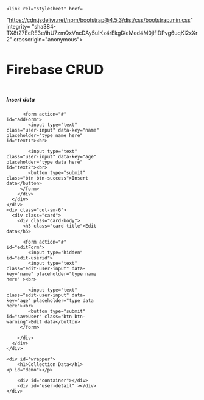 <!DOCTYPE html>
<html lang="en">

<head>
	<meta charset="UTF-8">
	<title>HTML Firebase CRUD</title>
	<script src=
"https://ajax.googleapis.com/ajax/libs/jquery/3.5.1/jquery.min.js">
	</script>

	<link rel="stylesheet" href=
"https://cdn.jsdelivr.net/npm/bootstrap@4.5.3/dist/css/bootstrap.min.css"
		integrity=
"sha384-TX8t27EcRE3e/ihU7zmQxVncDAy5uIKz4rEkgIXeMed4M0jlfIDPvg6uqKI2xXr2"
		crossorigin="anonymous">
</head>
<style>
h1{
  font-size: 35px;
}
li{
  font-size: 20px;
  font-weight: bold;
  margin-bottom: 8px;
  cursor: pointer;
  list-style: none;
  color: rgb(0, 0, 0);
  counter-increment: number;
}
li:before{
  content: counter(number) ". ";
}
p:last-child{
  color: #a00;
}
#user-detail{
  background: #eee;
  color: #555;
  font-weight: bold;
  display: inline-block;
  padding: 5px 155px 0 10px;
  font-size: 15px;
  margin-top: 25px;
}
li button{
  margin: 0px 10px;
}

#addForm,#editForm{
  margin-bottom: 20px;
}
input{
  margin: 5px 0px;
  padding: 8px;
}
</style>

<body>

<div class="jumbotron text-center">
  <h1>Firebase CRUD</h1>

</div>


<div class="container" style="margin-top: 50px;
	width: 50%; height:auto;">
<div class="row">
	<div class="col-sm-6">
	  <div class="card">
		<div class="card-body">
		  <h5 class="card-title">Insert data</h5>

		
		  <form action="#" id="addForm">
			<input type="text" class="user-input" data-key="name" placeholder="type name here" id="text1"><br>

			<input type="text" class="user-input" data-key="age" placeholder="type data here" id="text2"><br>
			<button type="submit" class="btn btn-success">Insert data</button>
		 </form>
		</div>
	  </div>
	</div>
	<div class="col-sm-6">
	  <div class="card">
		<div class="card-body">
		  <h5 class="card-title">Edit data</h5>
		 
		  <form action="#" id="editForm">
			<input type="hidden" id="edit-userid">
			<input type="text" class="edit-user-input" data-key="name" placeholder="type name here" ><br>

			<input type="text" class="edit-user-input" data-key="age" placeholder="type data here"><br>
			<button type="submit" id="saveUser" class="btn btn-warning">Edit data</button>
		 </form>
	 
		</div>
	  </div>
	</div>
  </div>
  


	
	<div id="wrapper">
		<h1>Collection Data</h1>
    <p id="demo"></p>

		<div id="container"></div>
		<div id="user-detail" ></div>
	</div>  
</div>  
</div>

  

<script src=
"https://www.gstatic.com/firebasejs/3.7.4/firebase.js">
	</script>
	
<script>



		 // Your web app's Firebase configuration
		 var firebaseConfig = {
		  apiKey: "AIzaSyDIPVDNnd7311xX2v-zuh6B4OzmAjHwinw",
  authDomain: "dottextdb.firebaseapp.com",
  databaseURL: "https://dottextdb-default-rtdb.firebaseio.com",
  projectId: "dottextdb",
  storageBucket: "dottextdb.appspot.com",
  messagingSenderId: "909623431795",
  appId: "1:909623431795:web:614fed070712f5309a5006",
  measurementId: "G-KVDD7GS9PR"
  };
  // Initialize Firebase
  firebase.initializeApp(firebaseConfig);

const dbRef = firebase.database().ref();
const userRef = dbRef.child('users');
const container = document.getElementById("container");

userRef.on("child_added", function(snap){
  let user = snap.val();  
  
  let $li = document.createElement("li");
  let $delBtn = document.createElement("button");
  $delBtn.className = "btn btn-danger";
  let $editBtn = document.createElement("button");
  $editBtn.className = "btn btn-warning";

  $delBtn.innerHTML = "Delete";
  $delBtn.setAttribute("child-key", snap.key);
  $delBtn.addEventListener('click', deleteUser);
  
  $editBtn.innerHTML = "Edit";
  $editBtn.setAttribute("child-key", snap.key);
  $editBtn.addEventListener("click", editUser);
  
  
  $li.innerHTML = user.name;   
  $li.setAttribute("child-key", snap.key);
  $li.addEventListener("click", userClicked);
  
  container.append($li);
  $li.append($delBtn);
  $li.append($editBtn);
});

function userClicked(e){
  e.preventDefault();
  
  var userID = e.target.getAttribute("child-key");
  const userRef = dbRef.child(`users/${userID}`);
  
  const userDetail = document.getElementById("user-detail");
  userDetail.innerHTML = "";   // empty old data
  
  userRef.on("child_added", function(snap){
    var $p = document.createElement("p");
   
    $p.innerHTML = `${snap.key}: ${snap.val()}`;
    userDetail.append($p);
  })   
}


// add-Users in DataBase

var form = document.getElementById("addForm");
form.addEventListener("submit", addUser);

function addUser(e){
  e.preventDefault();
  
  const  userRef = dbRef.child('users');
  var userInput = document.getElementsByClassName('user-input');
  
  let newUser = {};   // empty obj to store data in it before pushing it to Database
  
  for(var i = 0; i < userInput.length; i++){
    // we run loop to get all input keys and value.
    let key = userInput[i].getAttribute('data-key');
    let value = userInput[i].value;
    
    newUser[key] = value;
  }
  userRef.push(newUser);

  container.textContent = '';
  load();
}



// Delete User

function deleteUser(e){
  e.preventDefault();
  e.stopPropagation();
  
  var userID = e.target.getAttribute('child-key');
  const userRef = dbRef.child(`users/${userID}`);
  userRef.remove();

  container.textContent = '';
  load();
}


function load(){
  
  const dbRef = firebase.database().ref();
const userRef = dbRef.child('users');
const container = document.getElementById("container");

userRef.on("child_added", function(snap){
  let user = snap.val();   // single obj stored in "user"
  
  let $li = document.createElement("li");
  let $delBtn = document.createElement("button");
  $delBtn.className = "btn btn-danger";
  let $editBtn = document.createElement("button");
  $editBtn.className = "btn btn-warning";


  $delBtn.innerHTML = "Delete";
  $delBtn.setAttribute("child-key", snap.key);
  $delBtn.addEventListener('click', deleteUser);
  
  $editBtn.innerHTML = "Edit";
  $editBtn.setAttribute("child-key", snap.key);
  $editBtn.addEventListener("click", editUser);
  
  
  $li.innerHTML = user.name;    // user.name == "bingo" or "hey"
  $li.setAttribute("child-key", snap.key);
  $li.addEventListener("click", userClicked);
  
  container.append($li);
  $li.append($delBtn);
  $li.append($editBtn);
});

}
//Edit User


function editUser(e){

	console.log(e.target.getAttribute('child-key'));



  e.preventDefault();
  e.stopPropagation();
  
  document.getElementById('edit-userid').value = e.target.getAttribute("child-key"); 
  var userRef = dbRef.child("users/" + e.target.getAttribute("child-key"));
  
  var editInput = document.getElementsByClassName("edit-user-input");
  
  userRef.on("value", function(snap){
    for(var i = 0; i< editInput.length; i++){
      var key  = editInput[i].getAttribute("data-key");
      editInput[i].value = snap.val()[key];
    }
  })
  const saveBtn = document.getElementById("saveUser");
  saveBtn.addEventListener("click",saveUser);
}


// saveData to Db onClick to saveBtn

function saveUser(e){
  e.preventDefault();
  e.stopPropagation();
  
  const userID = document.getElementById("edit-userid").value;
  const userRef = dbRef.child("users/"+userID);
  const editInput  = document.querySelectorAll(".edit-user-input");
  var editedObject = {};

  for(var i = 0; i < editInput.length; i++){
    let key = editInput[i].getAttribute("data-key"); // name,email,age
    let value = editInput[i].value;     // rango, rango@gmail.., 22 etc
    editedObject[key] = value;
  }
  userRef.update(editedObject);  
}


		</script>
		
</body>

</html>
